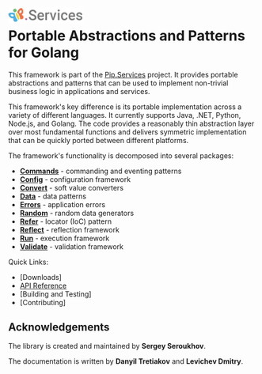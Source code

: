 # <img src="https://github.com/pip-services/pip-services/raw/master/design/Logo.png" alt="Pip.Services Logo" style="max-width:30%"> <br/> Portable Abstractions and Patterns for Golang

This framework is part of the [Pip.Services](https://github.com/pip-services/pip-services) project.
It provides portable abstractions and patterns that can be used to implement non-trivial business logic in applications and services.

This framework's key difference is its portable implementation across a variety of different languages. 
It currently supports Java, .NET, Python, Node.js, and Golang. The code provides a reasonably thin abstraction layer 
over most fundamental functions and delivers symmetric implementation that can be quickly ported between different platforms.

The framework's functionality is decomposed into several packages:

- [**Commands**](https://godoc.org/github.com/pip-services3-go/pip-services3-commons-go/commands) - commanding and eventing patterns
- [**Config**](https://godoc.org/github.com/pip-services3-go/pip-services3-commons-go/config) - configuration framework
- [**Convert**](https://godoc.org/github.com/pip-services3-go/pip-services3-commons-go/convert) - soft value converters
- [**Data**](https://godoc.org/github.com/pip-services3-go/pip-services3-commons-go/data) - data patterns
- [**Errors**](https://godoc.org/github.com/pip-services3-go/pip-services3-commons-go/errors) - application errors
- [**Random**](https://godoc.org/github.com/pip-services3-go/pip-services3-commons-go/random) - random data generators
- [**Refer**](https://godoc.org/github.com/pip-services3-go/pip-services3-commons-go/refer) - locator (IoC) pattern
- [**Reflect**](https://godoc.org/github.com/pip-services3-go/pip-services3-commons-go/reflect) - reflection framework
- [**Run**](https://godoc.org/github.com/pip-services3-go/pip-services3-commons-go/run) - execution framework
- [**Validate**](https://godoc.org/github.com/pip-services3-go/pip-services3-commons-go/validate) - validation framework

Quick Links:

* [Downloads]
* [API Reference](https://godoc.org/github.com/pip-services3-go/pip-services3-commons-go)
* [Building and Testing]
* [Contributing]

## Acknowledgements

The library is created and maintained by **Sergey Seroukhov**.

The documentation is written by **Danyil Tretiakov** and **Levichev Dmitry**.
